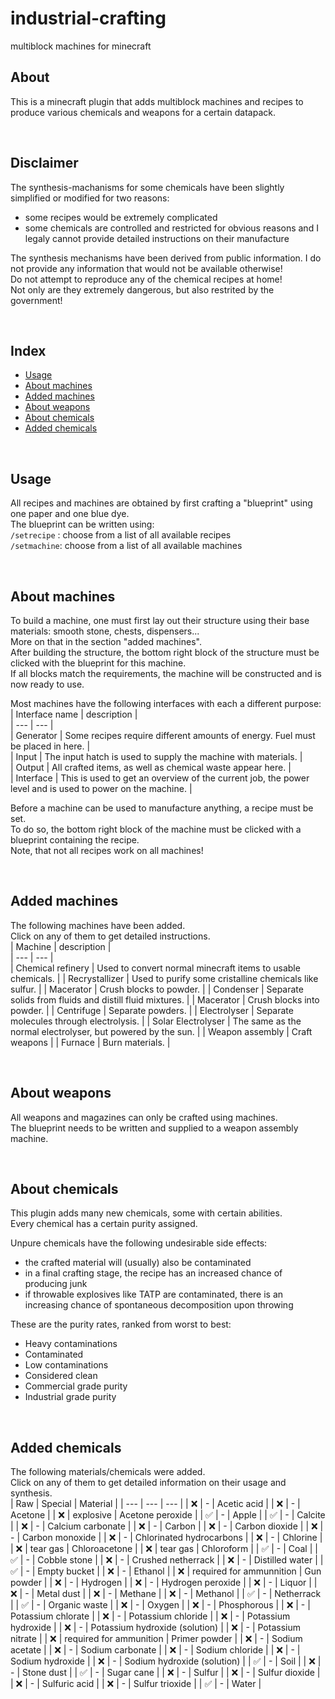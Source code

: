 # industrial-crafting
multiblock machines for minecraft

## About  
This is a minecraft plugin that adds multiblock machines and recipes to produce various chemicals and weapons for a certain datapack.  

<br>

## Disclaimer  
The synthesis-machanisms for some chemicals have been slightly simplified or modified for two reasons:  
- some recipes would be extremely complicated  
- some chemicals are controlled and restricted for obvious reasons and I legaly cannot provide detailed instructions on their manufacture  

The synthesis mechanisms have been derived from public information. I do not provide any information that would not be available otherwise!  
Do not attempt to reproduce any of the chemical recipes at home!  
Not only are they extremely dangerous, but also restrited by the government!  

<br>

## Index  
- [Usage](#usage)  
- [About machines](#about-machines)  
- [Added machines](#added-machines)  
- [About weapons](#about-weapons)  
- [About chemicals](#about-chemicals)  
- [Added chemicals](#added-chemicals)  

<br>

## Usage  
All recipes and machines are obtained by first crafting a "blueprint" using one paper and one blue dye.  
The blueprint can be written using:  
`/setrecipe` : choose from a list of all available recipes  
`/setmachine`: choose from a list of all available machines  

<br>

## About machines  
To build a machine, one must first lay out their structure using their base materials: smooth stone, chests, dispensers...  
More on that in the section "added machines".  
After building the structure, the bottom right block of the structure must be clicked with the blueprint for this machine.  
If all blocks match the requirements, the machine will be constructed and is now ready to use.  

Most machines have the following interfaces with each a different purpose:  
| Interface name | description |  
| --- | --- |  
| Generator | Some recipes require different amounts of energy. Fuel must be placed in here. |  
| Input | The input hatch is used to supply the machine with materials. |  
| Output | All crafted items, as well as chemical waste appear here. |  
| Interface | This is used to get an overview of the current job, the power level and is used to power on the machine. |  

Before a machine can be used to manufacture anything, a recipe must be set.  
To do so, the bottom right block of the machine must be clicked with a blueprint containing the recipe.  
Note, that not all recipes work on all machines!  

<br>

## Added machines  
The following machines have been added.  
Click on any of them to get detailed instructions.  
| Machine | description |  
| --- | --- |  
| Chemical refinery | Used to convert normal minecraft items to usable chemicals. |
| Recrystallizer | Used to purify some cristalline chemicals like sulfur. |
| Macerator | Crush blocks to powder. |
| Condenser | Separate solids from fluids and distill fluid mixtures. |
| Macerator | Crush blocks into powder. |
| Centrifuge | Separate powders. |
| Electrolyser | Separate molecules through electrolysis. |
| Solar Electrolyser | The same as the normal electrolyser, but powered by the sun. |
| Weapon assembly | Craft weapons |
| Furnace | Burn materials. |

<br>

## About weapons  
All weapons and magazines can only be crafted using machines.  
The blueprint needs to be written and supplied to a weapon assembly machine.  

<br>

## About chemicals  
This plugin adds many new chemicals, some with certain abilities.  
Every chemical has a certain purity assigned.  

Unpure chemicals have the following undesirable side effects:  
- the crafted material will (usually) also be contaminated  
- in a final crafting stage, the recipe has an increased chance of producing junk  
- if throwable explosives like TATP are contaminated, there is an increasing chance of spontaneous decomposition upon throwing  

These are the purity rates, ranked from worst to best:  
- Heavy contaminations  
- Contaminated  
- Low contaminations  
- Considered clean  
- Commercial grade purity  
- Industrial grade purity  

<br>

## Added chemicals  
The following materials/chemicals were added.  
Click on any of them to get detailed information on their usage and synthesis.  
| Raw | Special | Material |
| --- | --- | --- |
| :x: | - | Acetic acid |
| :x: | - | Acetone |
| :x: | explosive | Acetone peroxide |
| :white_check_mark: | - | Apple |
| :white_check_mark: | - | Calcite |
| :x: | - | Calcium carbonate |
| :x: | - | Carbon |
| :x: | - | Carbon dioxide |
| :x: | - | Carbon monoxide |
| :x: | - | Chlorinated hydrocarbons |
| :x: | - | Chlorine |
| :x: | tear gas | Chloroacetone |
| :x: | tear gas | Chloroform |
| :white_check_mark: | - | Coal |
| :white_check_mark: | - | Cobble stone |
| :x: | - | Crushed netherrack |
| :x: | - | Distilled water |
| :white_check_mark: | - | Empty bucket |
| :x: | - | Ethanol |
| :x: | required for ammunnition | Gun powder |
| :x: | - | Hydrogen |
| :x: | - | Hydrogen peroxide |
| :x: | - | Liquor |
| :x: | - | Metal dust |
| :x: | - | Methane |
| :x: | - | Methanol |
| :white_check_mark: | - | Netherrack |
| :white_check_mark: | - | Organic waste |
| :x: | - | Oxygen |
| :x: | - | Phosphorous |
| :x: | - | Potassium chlorate |
| :x: | - | Potassium chloride |
| :x: | - | Potassium hydroxide |
| :x: | - | Potassium hydroxide (solution) |
| :x: | - | Potassium nitrate |
| :x: | required for ammunition | Primer powder |
| :x: | - | Sodium acetate |
| :x: | - | Sodium carbonate |
| :x: | - | Sodium chloride |
| :x: | - | Sodium hydroxide |
| :x: | - | Sodium hydroxide (solution) |
| :white_check_mark: | - | Soil |
| :x: | - | Stone dust |
| :white_check_mark: | - | Sugar cane |
| :x: | - | Sulfur |
| :x: | - | Sulfur dioxide |
| :x: | - | Sulfuric acid |
| :x: | - | Sulfur trioxide |
| :white_check_mark: | - | Water |
